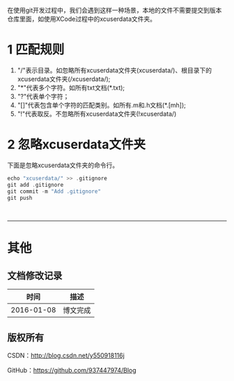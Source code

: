在使用git开发过程中，我们会遇到这样一种场景，本地的文件不需要提交到版本仓库里面，如使用XCode过程中的xcuserdata文件夹。

# 1 匹配规则

1. "/"表示目录。如忽略所有xcuserdata文件夹(xcuserdata/)、根目录下的xcuserdata文件夹(/xcuserdata/);
2. "\*"代表多个字符。如所有txt文档(*.txt);
3. "?"代表单个字符；
4. "[]"代表包含单个字符的匹配类别。如所有.m和.h文档(*.[mh]);
5. "!"代表取反。不忽略所有xcuserdata文件夹(!xcuserdata/)

# 2 忽略xcuserdata文件夹

下面是忽略xcuserdata文件夹的命令行。

```swift
echo "xcuserdata/" >> .gitignore
git add .gitignore
git commit -m "Add .gitignore"
git push
```

&#160;

----------

# 其他

## 文档修改记录

| 时间 | 描述 |
| ---- | ---- |
| 2016-01-08 | 博文完成 |

## 版权所有

CSDN：http://blog.csdn.net/y550918116j

GitHub：https://github.com/937447974/Blog